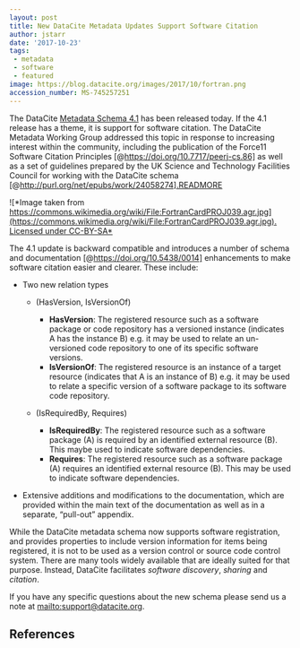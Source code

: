```yaml
---
layout: post
title: New DataCite Metadata Updates Support Software Citation
author: jstarr
date: '2017-10-23'
tags:
 - metadata
 - software
 - featured
image: https://blog.datacite.org/images/2017/10/fortran.png
accession_number: MS-745257251
---
```


The DataCite [Metadata Schema 4.1](http://schema.datacite.org/meta/kernel-4.1/) has been released today. If the 4.1 release has a theme, it is support for software citation. The DataCite Metadata Working Group addressed this topic in response to increasing interest within the community, including the publication of the Force11 Software Citation Principles [@https://doi.org/10.7717/peerj-cs.86] as well as a set of guidelines prepared by the UK Science and Technology Facilities Council for working with the DataCite schema [@http://purl.org/net/epubs/work/24058274].READMORE

![*Image taken from [https://commons.wikimedia.org/wiki/File:FortranCardPROJ039.agr.jpg](https://commons.wikimedia.org/wiki/File:FortranCardPROJ039.agr.jpg). Licensed under CC-BY-SA*](/images/2017/10/fortran.png)

The 4.1 update is backward compatible and introduces a number of schema and documentation [@https://doi.org/10.5438/0014] enhancements to make software citation easier and clearer. These include:

* Two new relation types
  * (HasVersion, IsVersionOf)
    * **HasVersion**: The registered resource such as a software package or code repository has a versioned instance (indicates A
      has the instance B) e.g. it may be used to relate an un-versioned code repository to one of its specific software versions.
    * **IsVersionOf**: The registered resource is an instance of a target resource (indicates that A is an instance of B) e.g. it
      may be used to relate a specific version of a software package to its software code repository.

  * (IsRequiredBy, Requires)
    * **IsRequiredBy**: The registered resource such as a software package (A) is required by an identified external resource (B).
      This maybe used to indicate software dependencies.
    * **Requires**: The registered resource such as a software package (A) requires an identified external resource (B). This may
      be used to indicate software dependencies.

* Extensive additions and modifications to the documentation, which are provided within the main text of the documentation as well
  as in a separate, “pull-out” appendix.

While the DataCite metadata schema now supports software registration, and provides properties to include version information
for items being registered, it is not to be used as a version control or source code control system. There are many tools
widely available that are ideally suited for that purpose. Instead, DataCite facilitates *software discovery*, *sharing*
and *citation*.

If you have any specific questions about the new schema please send us a note at [mailto:support@datacite.org](support@datacite.org).

## References

